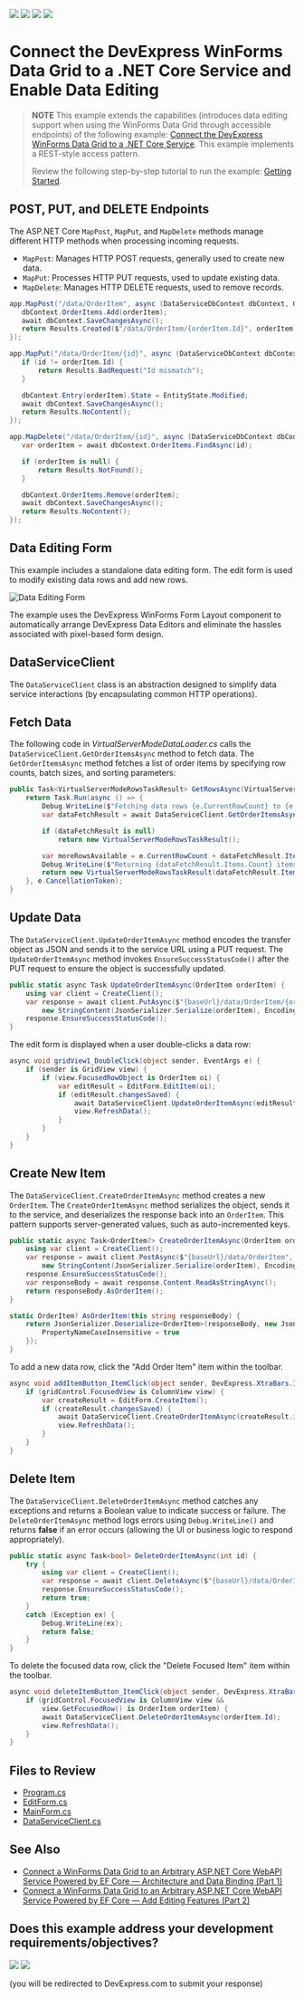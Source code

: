 <!-- default badges list -->
![](https://img.shields.io/endpoint?url=https://codecentral.devexpress.com/api/v1/VersionRange/858639136/24.1.3%2B)
[![](https://img.shields.io/badge/Open_in_DevExpress_Support_Center-FF7200?style=flat-square&logo=DevExpress&logoColor=white)](https://supportcenter.devexpress.com/ticket/details/T1253821)
[![](https://img.shields.io/badge/📖_How_to_use_DevExpress_Examples-e9f6fc?style=flat-square)](https://docs.devexpress.com/GeneralInformation/403183)
[![](https://img.shields.io/badge/💬_Leave_Feedback-feecdd?style=flat-square)](#does-this-example-address-your-development-requirementsobjectives)
<!-- default badges end -->
# Connect the DevExpress WinForms Data Grid to a .NET Core Service and Enable Data Editing

> **NOTE**
> This example extends the capabilities (introduces data editing support when using the WinForms Data Grid through accessible endpoints) of the following example: [Connect the DevExpress WinForms Data Grid to a .NET Core Service](https://github.com/DevExpress-Examples/connect-winforms-grid-to-dotnetcore-service). This example implements a REST-style access pattern.
>
> Review the following step-by-step tutorial to run the example: [Getting Started](https://github.com/DevExpress-Examples/connect-winforms-grid-to-dotnetcore-service?tab=readme-ov-file#getting-started).

## POST, PUT, and DELETE Endpoints

 The ASP.NET Core `MapPost`, `MapPut`, and `MapDelete` methods manage different HTTP methods when processing incoming requests.

* `MapPost`: Manages HTTP POST requests, generally used to create new data.
* `MapPut`: Processes HTTP PUT requests, used to update existing data.
* `MapDelete`: Manages HTTP DELETE requests, used to remove records. 

 ```csharp
 app.MapPost("/data/OrderItem", async (DataServiceDbContext dbContext, OrderItem orderItem) => {
    dbContext.OrderItems.Add(orderItem);
    await dbContext.SaveChangesAsync();
    return Results.Created($"/data/OrderItem/{orderItem.Id}", orderItem);
});

app.MapPut("/data/OrderItem/{id}", async (DataServiceDbContext dbContext, int id, OrderItem orderItem) => {
    if (id != orderItem.Id) {
        return Results.BadRequest("Id mismatch");
    }

    dbContext.Entry(orderItem).State = EntityState.Modified;
    await dbContext.SaveChangesAsync();
    return Results.NoContent();
});

app.MapDelete("/data/OrderItem/{id}", async (DataServiceDbContext dbContext, int id) => {
    var orderItem = await dbContext.OrderItems.FindAsync(id);

    if (orderItem is null) {
        return Results.NotFound();
    }

    dbContext.OrderItems.Remove(orderItem);
    await dbContext.SaveChangesAsync();
    return Results.NoContent();
});
 ```

## Data Editing Form

This example includes a standalone data editing form. The edit form is used to modify existing data rows and add new rows.

![Data Editing Form](winforms-grid-bind-to-service-edit-form.png)

The example uses the DevExpress WinForms Form Layout component to automatically arrange DevExpress Data Editors and eliminate the hassles associated with pixel-based form design.

## DataServiceClient

The `DataServiceClient` class is an abstraction designed to simplify data service interactions (by encapsulating common HTTP operations).

## Fetch Data

The following code in *VirtualServerModeDataLoader.cs* calls the `DataServiceClient.GetOrderItemsAsync` method to fetch data. The `GetOrderItemsAsync` method fetches a list of order items by specifying row counts, batch sizes, and sorting parameters:

```csharp
public Task<VirtualServerModeRowsTaskResult> GetRowsAsync(VirtualServerModeRowsEventArgs e) {
    return Task.Run(async () => {
        Debug.WriteLine($"Fetching data rows {e.CurrentRowCount} to {e.CurrentRowCount + BatchSize}, sorting by {SortField} ({(SortAscending ? "asc" : "desc")})");
        var dataFetchResult = await DataServiceClient.GetOrderItemsAsync(e.CurrentRowCount, BatchSize, SortField, SortAscending);

        if (dataFetchResult is null)
            return new VirtualServerModeRowsTaskResult();

        var moreRowsAvailable = e.CurrentRowCount + dataFetchResult.Items.Count < dataFetchResult.TotalCount;
        Debug.WriteLine($"Returning {dataFetchResult.Items.Count} items, more rows available: {moreRowsAvailable}");
        return new VirtualServerModeRowsTaskResult(dataFetchResult.Items, moreRowsAvailable);
    }, e.CancellationToken);
}
```

## Update Data

The `DataServiceClient.UpdateOrderItemAsync` method encodes the transfer object as JSON and sends it to the service URL using a PUT request. The `UpdateOrderItemAsync` method invokes `EnsureSuccessStatusCode()` after the PUT request to ensure the object is successfully updated.

```csharp
public static async Task UpdateOrderItemAsync(OrderItem orderItem) {
    using var client = CreateClient();
    var response = await client.PutAsync($"{baseUrl}/data/OrderItem/{orderItem.Id}",
        new StringContent(JsonSerializer.Serialize(orderItem), Encoding.UTF8, "application/json"));
    response.EnsureSuccessStatusCode();
}
```

The edit form is displayed when a user double-clicks a data row:

```csharp
async void gridView1_DoubleClick(object sender, EventArgs e) {
    if (sender is GridView view) {
        if (view.FocusedRowObject is OrderItem oi) {
            var editResult = EditForm.EditItem(oi);
            if (editResult.changesSaved) {
                await DataServiceClient.UpdateOrderItemAsync(editResult.item);
                view.RefreshData();
            }
        }
    }
}
```

## Create New Item

The `DataServiceClient.CreateOrderItemAsync` method creates a new `OrderItem`. The `CreateOrderItemAsync` method serializes the object, sends it to the service, and deserializes the response back into an `OrderItem`. This pattern supports server-generated values, such as auto-incremented keys.

```csharp
public static async Task<OrderItem?> CreateOrderItemAsync(OrderItem orderItem) {
    using var client = CreateClient();
    var response = await client.PostAsync($"{baseUrl}/data/OrderItem",
        new StringContent(JsonSerializer.Serialize(orderItem), Encoding.UTF8, "application/json"));
    response.EnsureSuccessStatusCode();
    var responseBody = await response.Content.ReadAsStringAsync();
    return responseBody.AsOrderItem();
}

static OrderItem? AsOrderItem(this string responseBody) {
    return JsonSerializer.Deserialize<OrderItem>(responseBody, new JsonSerializerOptions {
        PropertyNameCaseInsensitive = true
    });
}
```

To add a new data row, click the "Add Order Item" item within the toolbar.

```csharp
async void addItemButton_ItemClick(object sender, DevExpress.XtraBars.ItemClickEventArgs e) {
    if (gridControl.FocusedView is ColumnView view) {
        var createResult = EditForm.CreateItem();
        if (createResult.changesSaved) {
            await DataServiceClient.CreateOrderItemAsync(createResult.item!);
            view.RefreshData();
        }
    }
}
```

## Delete Item

The `DataServiceClient.DeleteOrderItemAsync` method catches any exceptions and returns a Boolean value to indicate success or failure. The `DeleteOrderItemAsync` method logs errors using `Debug.WriteLine()` and returns **false** if an error occurs (allowing the UI or business logic to respond appropriately).

```csharp
public static async Task<bool> DeleteOrderItemAsync(int id) {
    try {
        using var client = CreateClient();
        var response = await client.DeleteAsync($"{baseUrl}/data/OrderItem/{id}");
        response.EnsureSuccessStatusCode();
        return true;
    }
    catch (Exception ex) {
        Debug.WriteLine(ex);
        return false;
    }
}
```

To delete the focused data row, click the "Delete Focused Item" item within the toolbar.

```csharp
async void deleteItemButton_ItemClick(object sender, DevExpress.XtraBars.ItemClickEventArgs e) {
    if (gridControl.FocusedView is ColumnView view &&
        view.GetFocusedRow() is OrderItem orderItem) {
        await DataServiceClient.DeleteOrderItemAsync(orderItem.Id);
        view.RefreshData();
    }
}
```

## Files to Review

* [Program.cs](./CS/DataService/Program.cs)
* [EditForm.cs](./CS/WinForms.Client/EditForm.cs)
* [MainForm.cs](./CS/WinForms.Client/MainForm.cs)
* [DataServiceClient.cs](./CS/WinForms.Client/DataServiceClient.cs)

## See Also

* [Connect a WinForms Data Grid to an Arbitrary ASP.NET Core WebAPI Service Powered by EF Core — Architecture and Data Binding (Part 1)](https://community.devexpress.com/blogs/news/archive/2024/08/30/connect-a-winforms-data-grid-to-a-net-core-service.aspx)
* [Connect a WinForms Data Grid to an Arbitrary ASP.NET Core WebAPI Service Powered by EF Core — Add Editing Features (Part 2)](https://community.devexpress.com/blogs/news/archive/2024/09/06/connect-a-winforms-data-grid-to-an-arbitrary-asp-net-core-webapi-service-powered-by-ef-core-add-editing-features.aspx)

<!-- feedback -->
## Does this example address your development requirements/objectives?

[<img src="https://www.devexpress.com/support/examples/i/yes-button.svg"/>](https://www.devexpress.com/support/examples/survey.xml?utm_source=github&utm_campaign=connect-winforms-grid-to-dotnetcore-service-enable-editing&~~~was_helpful=yes) [<img src="https://www.devexpress.com/support/examples/i/no-button.svg"/>](https://www.devexpress.com/support/examples/survey.xml?utm_source=github&utm_campaign=connect-winforms-grid-to-dotnetcore-service-enable-editing&~~~was_helpful=no)

(you will be redirected to DevExpress.com to submit your response)
<!-- feedback end -->
